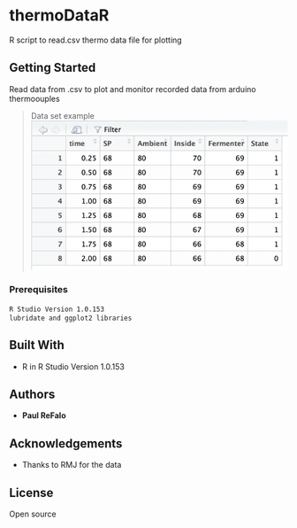 # thermoDataR
R script to read.csv thermo data file for plotting


## Getting Started

Read data from .csv to plot and monitor recorded data from arduino thermoouples

> Data set example
![Alt text](thermo.png "Acquired Thermo Data")


### Prerequisites

```
R Studio Version 1.0.153
lubridate and ggplot2 libraries
```
## Built With

* R in R Studio Version 1.0.153

## Authors

* **Paul ReFalo**

## Acknowledgements

* Thanks to RMJ for the data

## License

Open source
